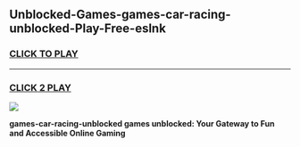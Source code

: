 
## Unblocked-Games-games-car-racing-unblocked-Play-Free-eslnk
<h3>
<a href="https://premium76.site?title=games-car-racing-unblocked&ref=24M">CLICK TO PLAY</a></h3>
<hr>

<h3>
<a href="https://premium76.site?title=games-car-racing-unblocked&ref=24M">CLICK 2 PLAY</a>
  
</h3>

<a href="https://premium76.site?title=games-car-racing-unblocked&ref=24M"><img src="https://clearcache.store/games.png"></a>


**games-car-racing-unblocked games unblocked: Your Gateway to Fun and Accessible Online Gaming**
